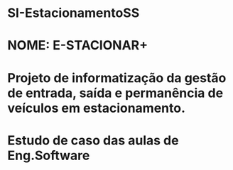 # SI-EstacionamentoSS
# NOME: E-STACIONAR+
# Projeto de informatização da gestão de entrada, saída e permanência de veículos em estacionamento.
# Estudo de caso das aulas de Eng.Software
